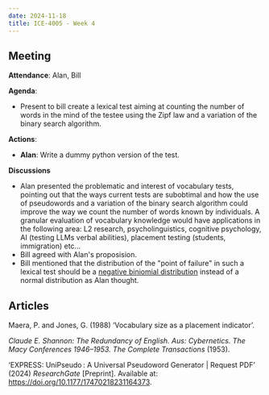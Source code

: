 ```yaml
---
date: 2024-11-18
title: ICE-4005 - Week 4
---
```

## Meeting

**Attendance**: Alan, Bill

**Agenda**:
  - Present to bill create a lexical test aiming at counting the number of words in the mind of the testee using the Zipf law and a variation of the binary search algorithm.

**Actions**:
- **Alan**: Write a dummy python version of the test.

**Discussions**
- Alan presented the problematic and interest of vocabulary tests, pointing out that the ways current tests are subobtimal and how the use of pseudowords and a variation of the binary search algorithm could improve the way we count the number of words known by individuals. A granular evaluation of vocabulary knowledge would have applications in the following area: L2 research, psycholinguistics, cognitive psychology, AI (testing LLMs verbal abilities), placement testing (students, immigration) etc...
- Bill agreed with Alan's proposision.
- Bill mentioned that the distribution of the "point of failure" in such a lexical test should be a [negative biniomial distribution](https://en.wikipedia.org/wiki/Negative_binomial_distribution) instead of a normal distribution as Alan thought.


## Articles

Maera, P. and Jones, G. (1988) ‘Vocabulary size as a placement indicator’.

_Claude E. Shannon: The Redundancy of English. Aus: Cybernetics. The Macy Conferences 1946–1953. The Complete Transactions_ (1953).

‘EXPRESS: UniPseudo : A Universal Pseudoword Generator | Request PDF’ (2024) _ResearchGate_ [Preprint]. Available at: https://doi.org/10.1177/17470218231164373.